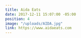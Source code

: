 ```yaml
---
title: Aida Eats
date: 2017-12-11 15:07:00 -05:00
position: 4
image: "/uploads/AIDA.jpg"
link: https://www.aidaeats.com
---
```


